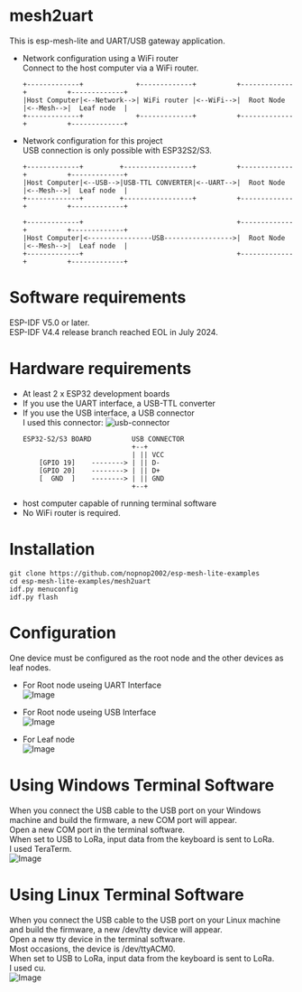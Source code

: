 # mesh2uart
This is esp-mesh-lite and UART/USB gateway application.

- Network configuration using a WiFi router   
	Connect to the host computer via a WiFi router.   
	```
	+-------------+             +-------------+          +-------------+          +-------------+
	|Host Computer|<--Network-->| WiFi router |<--WiFi-->|  Root Node  |<--Mesh-->|  Leaf node  |
	+-------------+             +-------------+          +-------------+          +-------------+
	```


- Network configuration for this project   
	USB connection is only possible with ESP32S2/S3.   
	```
	+-------------+         +-----------------+          +-------------+          +-------------+
	|Host Computer|<--USB-->|USB-TTL CONVERTER|<--UART-->|  Root Node  |<--Mesh-->|  Leaf node  |
	+-------------+         +-----------------+          +-------------+          +-------------+

	+-------------+                                      +-------------+          +-------------+
	|Host Computer|<----------------USB----------------->|  Root Node  |<--Mesh-->|  Leaf node  |
	+-------------+                                      +-------------+          +-------------+
	```


# Software requirements
ESP-IDF V5.0 or later.   
ESP-IDF V4.4 release branch reached EOL in July 2024.   

# Hardware requirements
- At least 2 x ESP32 development boards   
- If you use the UART interface, a USB-TTL converter   
- If you use the USB interface, a USB connector   
	I used this connector:
	![usb-connector](https://user-images.githubusercontent.com/6020549/124848149-3714ba00-dfd7-11eb-8344-8b120790c5c5.JPG)
	```
	ESP32-S2/S3 BOARD          USB CONNECTOR
	                           +--+
	                           | || VCC
	    [GPIO 19]    --------> | || D-
	    [GPIO 20]    --------> | || D+
	    [  GND  ]    --------> | || GND
	                           +--+
	```
- host computer capable of running terminal software   
- No WiFi router is required.

# Installation
```
git clone https://github.com/nopnop2002/esp-mesh-lite-examples
cd esp-mesh-lite-examples/mesh2uart
idf.py menuconfig
idf.py flash
```

# Configuration   
One device must be configured as the root node and the other devices as leaf nodes.   

- For Root node useing UART Interface   
	![Image](https://github.com/user-attachments/assets/bd3db0d5-45df-44b7-9dc4-256427cafb8d)

- For Root node useing USB Interface   
	![Image](https://github.com/user-attachments/assets/1fd642df-296a-42f5-ad51-47a377847c57)

- For Leaf node   
	![Image](https://github.com/user-attachments/assets/b7bdb3e2-3377-40d6-b919-6bbaf0145f75)


# Using Windows Terminal Software
When you connect the USB cable to the USB port on your Windows machine and build the firmware, a new COM port will appear.   
Open a new COM port in the terminal software.   
When set to USB to LoRa, input data from the keyboard is sent to LoRa.   
I used TeraTerm.   
![Image](https://github.com/user-attachments/assets/6460ecaa-e6a5-4534-b7d2-10de02fefed9)

# Using Linux Terminal Software
When you connect the USB cable to the USB port on your Linux machine and build the firmware, a new /dev/tty device will appear.   
Open a new tty device in the terminal software.   
Most occasions, the device is /dev/ttyACM0.   
When set to USB to LoRa, input data from the keyboard is sent to LoRa.   
I used cu.   
![Image](https://github.com/user-attachments/assets/914e5fbf-6f24-492f-b688-0002ecb0dcfa)

